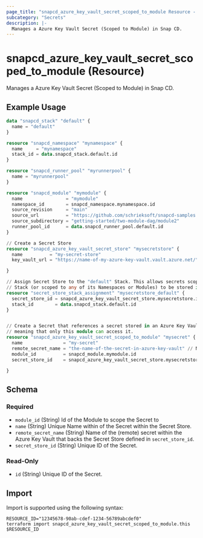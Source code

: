 ```yaml
---
page_title: "snapcd_azure_key_vault_secret_scoped_to_module Resource - snapcd"
subcategory: "Secrets"
description: |-
  Manages a Azure Key Vault Secret (Scoped to Module) in Snap CD.
---
```


# snapcd_azure_key_vault_secret_scoped_to_module (Resource)

Manages a Azure Key Vault Secret (Scoped to Module) in Snap CD.


## Example Usage

```terraform
data "snapcd_stack" "default" {
  name = "default"
}

resource "snapcd_namespace" "mynamespace" {
  name     = "mynamespace"
  stack_id = data.snapcd_stack.default.id
}

resource "snapcd_runner_pool" "myrunnerpool" {
  name = "myrunnerpool"
}

resource "snapcd_module" "mymodule" {
  name                = "mymodule"
  namespace_id        = snapcd_namespace.mynamespace.id
  source_revision     = "main"
  source_url          = "https://github.com/schrieksoft/snapcd-samples.git"
  source_subdirectory = "getting-started/two-module-dag/module2"
  runner_pool_id      = data.snapcd_runner_pool.default.id
}

// Create a Secret Store
resource "snapcd_azure_key_vault_secret_store" "mysecretstore" {
  name          = "my-secret-store"
  key_vault_url = "https://name-of-my-azure-key-vault.vault.azure.net/"

}

// Assign Secret Store to the "default" Stack. This allows secrets scoped to the "default"
// Stack (or scoped to any of its Namespaces or Modules) to be stored in this Secret Store
resource "secret_store_stack_assignment" "mysecretstore_default" {
  secret_store_id = snapcd_azure_key_vault_secret_store.mysecretstore.id
  stack_id        = data.snapcd_stack.default.id
}


// Create a Secret that references a secret stored in an Azure Key Vault. Scope the Secret to the "mymodule" Module, 
// meaning that only this module can access it.
resource "snapcd_azure_key_vault_secret_scoped_to_module" "mysecret" {
  name               = "my-secret"
  remote_secret_name = "the-name-of-the-secret-in-azure-key-vault" // NOTE this secret must created in the Azure Key Vault separately
  module_id          = snapcd_module.mymodule.id
  secret_store_id    = snapcd_azure_key_vault_secret_store.mysecretstore.id

}
```

<!-- schema generated by tfplugindocs -->
## Schema

### Required

- `module_id` (String) Id of the Module to scope the Secret to
- `name` (String) Unique Name within of the Secret within the Secret Store.
- `remote_secret_name` (String) Name of the (remote) secret within the Azure Key Vault that backs the Secret Store defined in `secret_store_id`.
- `secret_store_id` (String) Unique ID of the Secret.

### Read-Only

- `id` (String) Unique ID of the Secret.

## Import

Import is supported using the following syntax:

```shell
RESOURCE_ID="12345678-90ab-cdef-1234-56789abcdef0"
terraform import snapcd_azure_key_vault_secret_scoped_to_module.this $RESOURCE_ID
```
